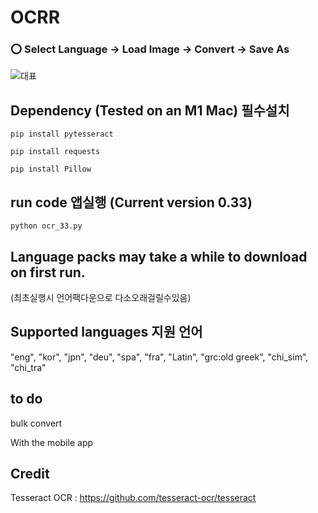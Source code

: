 # OCRR


###  :o: Select Language -> Load Image -> Convert -> Save As

![대표](https://github.com/leeseomin/ocr_ex/blob/main/pic/1.png)


## Dependency (Tested on an M1 Mac) 필수설치 


```pip install pytesseract ```

```pip install requests``` 

```pip install Pillow```




## run code 앱실행  (Current version 0.33)

```python ocr_33.py```


## Language packs may take a while to download on first run. 
(최초실행시 언어팩다운으로 다소오래걸릴수있음)


## Supported languages 지원 언어

"eng", "kor", "jpn", "deu", "spa", "fra", "Latin", "grc:old greek", "chi_sim", "chi_tra"


## to do


bulk convert

With the mobile app 


## Credit

Tesseract OCR : https://github.com/tesseract-ocr/tesseract 
